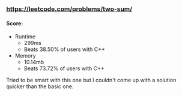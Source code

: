 ### https://leetcode.com/problems/two-sum/

#### Score:

* Runtime
    * 299ms
    * Beats 38.50% of users with C++
* Memory
    * 10.14mb
    * Beats 73.72% of users with C++

Tried to be smart with this one but I couldn't come up with a solution quicker than the basic one.